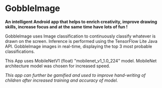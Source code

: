 # GobbleImage
 **An intelligent Android app that helps to enrich creativity, improve drawing skills, increase focus and at the same time have lots of fun !**
 
GobbleImage uses Image classification to continuously classify whatever is drawn on the screen. Inference is performed using the TensorFlow Lite Java API. GobbleImage images in real-time, displaying the top 3 most probable classifications.

This App uses MobileNetV1 (float) "mobilenet_v1_1.0_224" model. MobileNet architecture model was chosen for increased speed. 

*This app can further be gamified and used to improve hand-writing of children after increased training and accuracy of model.*
